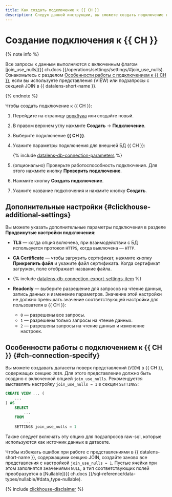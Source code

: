 ```yaml
---
title: Как создать подключение к {{ CH }}
description: Следуя данной инструкции, вы сможете создать подключение к {{ CH }}.
---
```


# Создание подключения к {{ CH }}

{% note info %}

Все запросы к данным выполняются с включенным флагом [join_use_nulls]({{ ch.docs }}/operations/settings/settings/#join_use_nulls). Ознакомьтесь с разделом [Особенности работы с подключением к {{ CH }}](#ch-connection-specify), если вы используете представления (VIEW) или подзапросы с секцией JOIN в {{ datalens-short-name }}.

{% endnote %}



Чтобы создать подключение к {{ CH }}:

1. Перейдите на страницу [воркбука](../../workbooks-collections/index.md) или создайте новый.
1. В правом верхнем углу нажмите **Создать** → **Подключение**.
1. Выберите подключение **{{ CH }}**.
1. Укажите параметры подключения для внешней БД {{ CH }}:

   {% include [datalens-db-connection-parameters](../../../_includes/datalens/datalens-db-connection-parameters.md) %}

1. (опционально) Проверьте работоспособность подключения. Для этого нажмите кнопку **Проверить подключение**.
1. Нажмите кнопку **Создать подключение**.
1. Укажите название подключения и нажмите кнопку **Создать**.


## Дополнительные настройки {#clickhouse-additional-settings}

Вы можете указать дополнительные параметры подключения в разделе **Продвинутые настройки подключения**:

* **TLS** — когда опция включена, при взаимодействии с БД используется протокол `HTTPS`, когда выключена — `HTTP`.

* **CA Certificate** — чтобы загрузить сертификат, нажмите кнопку **Прикрепить файл** и укажите файл сертификата. Когда сертификат загружен, поле отображает название файла.

* {% include [datalens-db-connection-export-settings-item](../../../_includes/datalens/operations/datalens-db-connection-export-settings-item.md) %}

* **Readonly** — выберите разрешение для запросов на чтение данных, запись данных и изменение параметров. Значение этой настройки не должно превышать значение соответствующей настройки для пользователя в {{ CH }}:

  * `0` — разрешены все запросы.
  * `1` — разрешены только запросы на чтение данных.
  * `2` — разрешены запросы на чтение данных и изменение настроек.

## Особенности работы с подключением к {{ CH }} {#ch-connection-specify}

Вы можете создавать датасеты поверх представлений (`VIEW`) в {{ CH }}, содержащих секцию `JOIN`. Для этого представление должно быть создано с включенной опцией `join_use_nulls`. Рекомендуется выставлять настройку `join_use_nulls = 1` в секции `SETTINGS`:

```sql
CREATE VIEW ... (
    ...
) AS
    SELECT
        ...
    FROM
        ...
    SETTINGS join_use_nulls = 1
```

Также следует включать эту опцию для подзапросов raw-sql, которые используются как источник данных в датасете.

Чтобы избежать ошибок при работе с представлениями в {{ datalens-short-name }}, содержащими секцию JOIN, создайте заново все представления с настройкой `join_use_nulls = 1`. Пустые ячейки при этом заполнятся значениями `NULL`, а тип соответствующих полей преобразуется в [Nullable]({{ ch.docs }}/sql-reference/data-types/nullable/#data_type-nullable).

{% include [clickhouse-disclaimer](../../../_includes/clickhouse-disclaimer.md) %}
